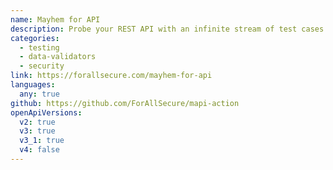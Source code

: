 ```yaml
---
name: Mayhem for API
description: Probe your REST API with an infinite stream of test cases generated automatically from your OpenAPI specification.
categories:
  - testing
  - data-validators
  - security
link: https://forallsecure.com/mayhem-for-api
languages:
  any: true
github: https://github.com/ForAllSecure/mapi-action
openApiVersions:
  v2: true
  v3: true
  v3_1: true
  v4: false
---
```

